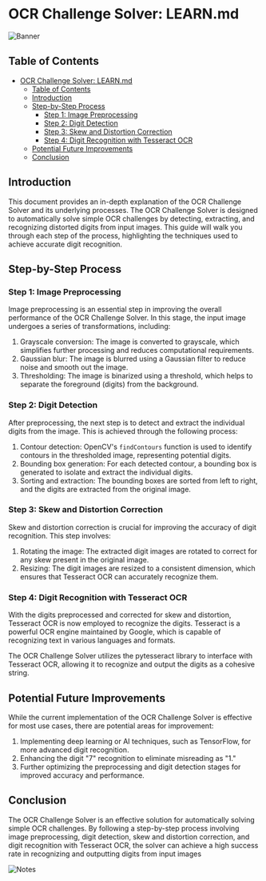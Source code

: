# OCR Challenge Solver: LEARN.md

![Banner](https://i.imgur.com/1oC3Iad.png)

## Table of Contents
- [OCR Challenge Solver: LEARN.md](#ocr-challenge-solver-learnmd)
  - [Table of Contents](#table-of-contents)
  - [Introduction](#introduction)
  - [Step-by-Step Process](#step-by-step-process)
    - [Step 1: Image Preprocessing](#step-1-image-preprocessing)
    - [Step 2: Digit Detection](#step-2-digit-detection)
    - [Step 3: Skew and Distortion Correction](#step-3-skew-and-distortion-correction)
    - [Step 4: Digit Recognition with Tesseract OCR](#step-4-digit-recognition-with-tesseract-ocr)
  - [Potential Future Improvements](#potential-future-improvements)
  - [Conclusion](#conclusion)

## Introduction

This document provides an in-depth explanation of the OCR Challenge Solver and its underlying processes. The OCR Challenge Solver is designed to automatically solve simple OCR challenges by detecting, extracting, and recognizing distorted digits from input images. This guide will walk you through each step of the process, highlighting the techniques used to achieve accurate digit recognition.

## Step-by-Step Process

### Step 1: Image Preprocessing

Image preprocessing is an essential step in improving the overall performance of the OCR Challenge Solver. In this stage, the input image undergoes a series of transformations, including:

1. Grayscale conversion: The image is converted to grayscale, which simplifies further processing and reduces computational requirements.
2. Gaussian blur: The image is blurred using a Gaussian filter to reduce noise and smooth out the image.
3. Thresholding: The image is binarized using a threshold, which helps to separate the foreground (digits) from the background.

### Step 2: Digit Detection

After preprocessing, the next step is to detect and extract the individual digits from the image. This is achieved through the following process:

1. Contour detection: OpenCV's `findContours` function is used to identify contours in the thresholded image, representing potential digits.
2. Bounding box generation: For each detected contour, a bounding box is generated to isolate and extract the individual digits.
3. Sorting and extraction: The bounding boxes are sorted from left to right, and the digits are extracted from the original image.

### Step 3: Skew and Distortion Correction

Skew and distortion correction is crucial for improving the accuracy of digit recognition. This step involves:

1. Rotating the image: The extracted digit images are rotated to correct for any skew present in the original image.
2. Resizing: The digit images are resized to a consistent dimension, which ensures that Tesseract OCR can accurately recognize them.

### Step 4: Digit Recognition with Tesseract OCR

With the digits preprocessed and corrected for skew and distortion, Tesseract OCR is now employed to recognize the digits. Tesseract is a powerful OCR engine maintained by Google, which is capable of recognizing text in various languages and formats.

The OCR Challenge Solver utilizes the pytesseract library to interface with Tesseract OCR, allowing it to recognize and output the digits as a cohesive string.

## Potential Future Improvements

While the current implementation of the OCR Challenge Solver is effective for most use cases, there are potential areas for improvement:

1. Implementing deep learning or AI techniques, such as TensorFlow, for more advanced digit recognition.
2. Enhancing the digit "7" recognition to eliminate misreading as "1."
3. Further optimizing the preprocessing and digit detection stages for improved accuracy and performance.

## Conclusion

The OCR Challenge Solver is an effective solution for automatically solving simple OCR challenges. By following a step-by-step process involving image preprocessing, digit detection, skew and distortion correction, and digit recognition with Tesseract OCR, the solver can achieve a high success rate in recognizing and outputting digits from input images

![Notes](https://i.imgur.com/BXiwWLv.jpg)

